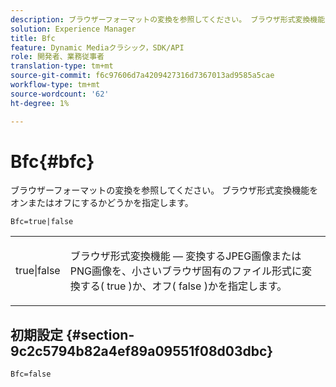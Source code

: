 ```yaml
---
description: ブラウザーフォーマットの変換を参照してください。 ブラウザ形式変換機能をオンまたはオフにするかどうかを指定します。
solution: Experience Manager
title: Bfc
feature: Dynamic Mediaクラシック，SDK/API
role: 開発者、業務従事者
translation-type: tm+mt
source-git-commit: f6c97606d7a4209427316d7367013ad9585a5cae
workflow-type: tm+mt
source-wordcount: '62'
ht-degree: 1%

---
```



# Bfc{#bfc}

ブラウザーフォーマットの変換を参照してください。 ブラウザ形式変換機能をオンまたはオフにするかどうかを指定します。

<!--<a id="section_2768B2BEEE214676AA32F17E2A0E3343"></a>-->

`Bfc=true|false`

<table id="simpletable_998CF426296945FEA48D19E33B71A17E"> 
 <tr class="strow"> 
  <td class="stentry"> <p> <span class="codeph"> true|false  </span> </p> </td> 
  <td class="stentry"> <p>ブラウザ形式変換機能 — 変換するJPEG画像またはPNG画像を、小さいブラウザ固有のファイル形式に変換する(<span class="codeph"> true </span>)か、オフ(<span class="codeph"> false </span>)かを指定します。 </p> </td> 
 </tr> 
</table>

## 初期設定 {#section-9c2c5794b82a4ef89a09551f08d03dbc}

`Bfc=false`
